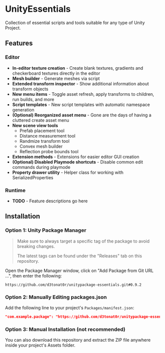 # UnityEssentials

Collection of essential scripts and tools suitable for any type of Unity Project.

## Features

### Editor

- **In-editor texture creation** - Create blank textures, gradients and checkerboard textures directly in the editor
- **Mesh builder** - Generate meshes via script
- **Extended transform inspector** - Show additional information about transform objects
- **New menu items** - Toggle asset refresh, apply transforms to children, run builds, and more
- **Script templates** - New script templates with automatic namespace generation
- **(Optional) Reorganized asset menu** - Gone are the days of having a cluttered create asset menu
- **New scene view tools**
	- Prefab placement tool
	- Distance measurement tool
	- Randmize transform tool
	- Convex mesh builder
	- Reflection probe bounds tool
- **Extension methods** - Extensions for easier editor GUI creation
- **(Optional) Disabled Playmode shortcuts** - Disable common edit commands during playmode
- **Property drawer utility** - Helper class for working with SerializedProperties

### Runtime

- **TODO** - Feature descriptions go here

## Installation

### Option 1: Unity Package Manager

> Make sure to always target a specific tag of the package to avoid breaking changes.
>
> The latest tags can be found under the "Releases" tab on this repository.

Open the Package Manager window, click on "Add Package from Git URL ...", then enter the following:
```
https://github.com/d3tonat0r/unitypackage-essentials.git#0.9.2
```

### Option 2: Manually Editing packages.json

Add the following line to your project's `Packages/manifest.json`:

```json
"com.example.package": "https://github.com/d3tonat0r/unitypackage-essentials.git#0.9.2"
```

### Option 3: Manual Installation (not recommended)

You can also download this repository and extract the ZIP file anywhere inside your project's Assets folder.

